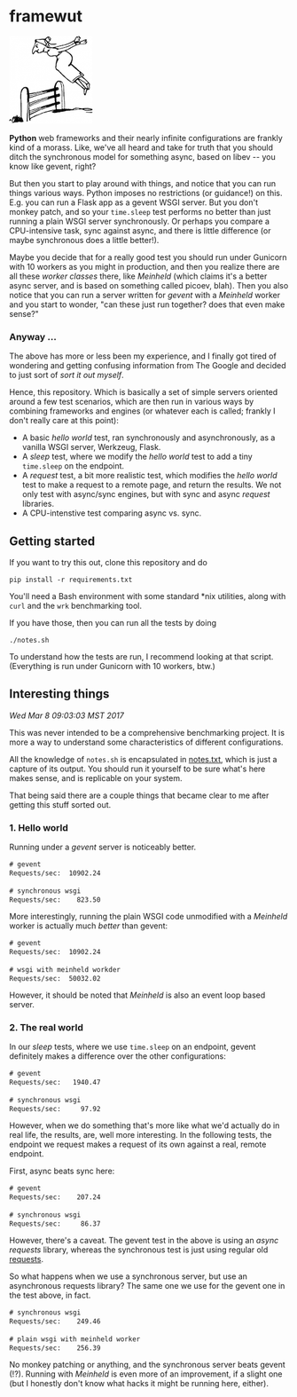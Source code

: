 # framewut
[![wut](misc/wut.png)](misc/wut.png)

**Python** web frameworks and their nearly infinite configurations are frankly kind of a morass. Like, we've all heard and take for truth that you should ditch the synchronous model for something async, based on libev -- you know like gevent, right?

But then you start to play around with things, and notice that you can run things various ways. Python imposes no restrictions (or guidance!) on this. E.g. you can run a Flask app as a gevent WSGI server. But you don't monkey patch, and so your `time.sleep` test performs no better than just running a plain WSGI server synchronously. Or perhaps you compare a CPU-intensive task, sync against async, and there is little difference (or maybe synchronous does a little better!).

Maybe you decide that for a really good test you should run under Gunicorn with 10 workers as you might in production, and then you realize there are all these _worker classes_ there, like _Meinheld_ (which claims it's a better async server, and is based on something called picoev, blah). Then you also notice that you can run a server written for _gevent_ with a _Meinheld_ worker and you start to wonder, "can these just run together? does that even make sense?"

### Anyway ...
The above has more or less been my experience, and I finally got tired of wondering and getting confusing information from The Google and decided to just sort of _sort it out myself_.

Hence, this repository. Which is basically a set of simple servers oriented around a few test scenarios, which are then run in various ways by combining frameworks and engines (or whatever each is called; frankly I don't really care at this point):

* A basic *hello world* test, ran synchronously and asynchronously, as a vanilla WSGI server, Werkzeug, Flask.
* A *sleep* test, where we modify the *hello world* test to add a tiny `time.sleep` on the endpoint.
* A *request* test, a bit more realistic test, which modifies the *hello world* test to make a request to a remote page, and return the results. We not only test with async/sync engines, but with sync and async *request* libraries.
* A CPU-intenstive test comparing async vs. sync.

## Getting started
If you want to try this out, clone this repository and do

```
pip install -r requirements.txt
```

You'll need a Bash environment with some standard *nix utilities, along with `curl` and the `wrk` benchmarking tool.

If you have those, then you can run all the tests by doing

```
./notes.sh
```

To understand how the tests are run, I recommend looking at that script. (Everything is run under Gunicorn with 10 workers, btw.)

## Interesting things

*Wed Mar  8 09:03:03 MST 2017*

This was never intended to be a comprehensive benchmarking project. It is more a way to understand some characteristics of different configurations.

All the knowledge of `notes.sh` is encapsulated in [notes.txt](notes.txt), which is just a capture of its output. You should run it yourself to be sure what's here makes sense, and is replicable on your system.

That being said there are a couple things that became clear to me after getting this stuff sorted out.

### 1. Hello world
Running under a *gevent* server is noticeably better.

```
# gevent
Requests/sec:  10902.24

# synchronous wsgi
Requests/sec:    823.50
```

More interestingly, running the plain WSGI code unmodified with a *Meinheld* worker is actually much *better* than gevent:

```
# gevent
Requests/sec:  10902.24

# wsgi with meinheld workder
Requests/sec:  50032.02
```

However, it should be noted that *Meinheld* is also an event loop based server.

### 2. The real world
In our *sleep* tests, where we use `time.sleep` on an endpoint, gevent definitely makes a difference over the other configurations:

```
# gevent 
Requests/sec:   1940.47

# synchronous wsgi
Requests/sec:     97.92
```

However, when we do something that's more like what we'd actually do in real life, the results, are, well more interesting. In the following tests, the endpoint we request makes a request of its own against a real, remote endpoint.

First, async beats sync here:

```
# gevent
Requests/sec:    207.24

# synchronous wsgi
Requests/sec:     86.37
```

However, there's a caveat. The gevent test in the above is using an *async requests* library, whereas the synchronous test is just using regular old [requests](http://docs.python-requests.org/).

So what happens when we use a synchronous server, but use an asynchronous requests library? The same one we use for the gevent one in the test above, in fact.

```
# synchronous wsgi
Requests/sec:    249.46

# plain wsgi with meinheld worker
Requests/sec:    256.39
```
No monkey patching or anything, and the synchronous server beats gevent (!?). Running with *Meinheld* is even more of an improvement, if a slight one (but I honestly don't know what hacks it might be running here, either).